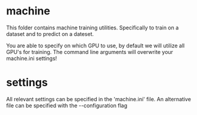 # machine

This folder contains machine training utilities. Specifically to train on a dataset and to predict on a dateset.

You are able to specify on which GPU to use, by default we will utilize all GPU's for training. The command line arguments
will overwrite your machine.ini settings!

# settings

All relevant settings can be specified in the 'machine.ini' file. An alternative file can be specified with the --configuration flag